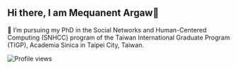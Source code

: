 ## Hi there, I am Mequanent Argaw👋

🌱 I’m pursuing my PhD in the Social Networks and Human-Centered Computing (SNHCC) program of the Taiwan International Graduate Program (TIGP), Academia Sinica in Taipei City, Taiwan. 

![Profile views](https://komarev.com/ghpvc/?username=mequanent&color=blue)


<!--
**mequanent/mequanent** is a ✨ _special_ ✨ repository because its `README.md` (this file) appears on your GitHub profile.

Here are some ideas to get you started:

- 🔭 I’m currently working on ...
- 🌱 I’m currently learning ...
- 👯 I’m looking to collaborate on ...
- 🤔 I’m looking for help with ...
- 💬 Ask me about ...
- 📫 How to reach me: ...
- 😄 Pronouns: ...
- ⚡ Fun fact: ...
-->
